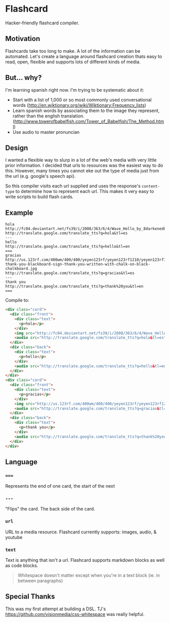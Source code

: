 # Flashcard

Hacker-friendly flashcard compiler.

## Motivation

Flashcards take too long to make. A lot of the information can be automated. Let's create a language around flashcard creation thats easy to read, open, flexible and supports lots of different kinds of media.

## But... why?

I'm learning spanish right now. I'm trying to be systematic about it:

- Start with a list of 1,000 or so most commonly used conversational words (http://en.wiktionary.org/wiki/Wiktionary:Frequency_lists)
- Learn spanish words by associating them to the image they represent, rather than the english translation. (http://www.towerofbabelfish.com/Tower_of_Babelfish/The_Method.html)
- Use audio to master pronuncian

## Design

I wanted a flexible way to slurp in a lot of the web's media with very little prior information. I decided that urls to resources was the easiest way to do this. However, many times you cannot eke out the type of media just from the url (e.g. google's speech api).

So this compiler visits each url supplied and uses the response's `content-type` to determine how to represent each url. This makes it very easy to write scripts to build flash cards.

## Example

```
hola
http://fc04.deviantart.net/fs39/i/2008/363/6/4/Wave_Hello_by_8darkened8eclipse8.jpg
http://translate.google.com/translate_tts?q=hola&tl=es
---
hello
http://translate.google.com/translate_tts?q=hello&tl=en
===
gracias
http://us.123rf.com/400wm/400/400/yeyen123rf/yeyen123rf1210/yeyen123rf121000262/15840661-thank-you-blackboard-sign-thank-you-written-with-chalk-on-black-chalkboard.jpg
http://translate.google.com/translate_tts?q=gracias&tl=es
---
thank you
http://translate.google.com/translate_tts?q=thank%20you&tl=en
===
```

Compile to:

```html
<div class="card">
  <div class="front">
    <div class="text">
      <p>hola</p>
    </div>
    <img src="http://fc04.deviantart.net/fs39/i/2008/363/6/4/Wave_Hello_by_8darkened8eclipse8.jpg">
    <audio src="http://translate.google.com/translate_tts?q=hola&tl=es"></audio>
  </div>
  <div class="back">
    <div class="text">
      <p>hello</p>
    </div>
    <audio src="http://translate.google.com/translate_tts?q=hello&tl=en"></audio>
  </div>
</div>
<div class="card">
  <div class="front">
    <div class="text">
      <p>gracias</p>
    </div>
    <img src="http://us.123rf.com/400wm/400/400/yeyen123rf/yeyen123rf1210/yeyen123rf121000262/15840661-thank-you-blackboard-sign-thank-you-written-with-chalk-on-black-chalkboard.jpg">
    <audio src="http://translate.google.com/translate_tts?q=gracias&tl=es"></audio>
  </div>
  <div class="back">
    <div class="text">
      <p>thank you</p>
    </div>
    <audio src="http://translate.google.com/translate_tts?q=thank%20you&tl=en"></audio>
  </div>
</div>
```

## Language

### `===`

Represents the end of one card, the start of the next

### `---`

"Flips" the card. The back side of the card.

### `url`

URL to a media resource. Flashcard currently supports: images, audio, & youtube

### `text`

Text is anything that isn't a url. Flashcard supports markdown blocks as well as code blocks.

> Whitespace doesn't matter except when you're in a text block (ie. in between paragraphs)

## Special Thanks

This was my first attempt at building a DSL. TJ's https://github.com/visionmedia/css-whitespace was really helpful.

